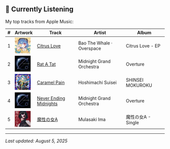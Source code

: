 ## 🎵 Currently Listening

My top tracks from Apple Music:

| # | Artwork | Track | Artist | Album |
|---|---------|-------|--------|-------|
| 1 | <img src="./artwork_images/artwork_1_Citrus_Love.jpg" width="50" height="50" alt="Citrus Love artwork"> | [Citrus Love](https://music.apple.com/fr/song/citrus-love/1643717858) | Bao The Whale · Overspace | Citrus Love - EP |
| 2 | <img src="./artwork_images/artwork_2_Rat_A_Tat.jpg" width="50" height="50" alt="Rat A Tat artwork"> | [Rat A Tat](https://music.apple.com/fr/song/rat-a-tat/1627445790) | Midnight Grand Orchestra | Overture |
| 3 | <img src="./artwork_images/artwork_3_Caramel_Pain.jpg" width="50" height="50" alt="Caramel Pain artwork"> | [Caramel Pain](https://music.apple.com/fr/song/caramel-pain/1789078179) | Hoshimachi Suisei | SHINSEI MOKUROKU |
| 4 | <img src="./artwork_images/artwork_4_Never_Ending_Midnights.jpg" width="50" height="50" alt="Never Ending Midnights artwork"> | [Never Ending Midnights](https://music.apple.com/fr/song/never-ending-midnights/1627445787) | Midnight Grand Orchestra | Overture |
| 5 | <img src="./artwork_images/artwork_5_____A.jpg" width="50" height="50" alt="魔性の女A artwork"> | [魔性の女A](https://music.apple.com/fr/song/%E9%AD%94%E6%80%A7%E3%81%AE%E5%A5%B3a/1740692507) | Mulasaki Ima | 魔性の女A - Single |


---

 *Last updated: August 5, 2025*

